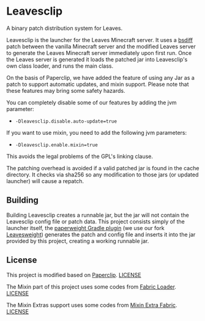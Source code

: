 Leavesclip
=========
A binary patch distribution system for Leaves.

Leavesclip is the launcher for the Leaves Minecraft server. It uses a [bsdiff](http://www.daemonology.net/bsdiff/) patch
between the vanilla Minecraft server and the modified Leaves server to generate the Leaves Minecraft server immediately
upon first run. Once the Leaves server is generated it loads the patched jar into Leavesclip's own class loader, and
runs
the main class.

On the basis of Paperclip, we have added the feature of using any Jar as a patch to support automatic updates, and mixin
support.
Please note that these features may bring some safety hazards.

You can completely disable some of our features by adding the jvm parameter:

* `-Dleavesclip.disable.auto-update=true`

If you want to use mixin, you need to add the following jvm parameters:

* `-Dleavesclip.enable.mixin=true`

This avoids the legal problems of the GPL's linking clause.

The patching overhead is avoided if a valid patched jar is found in the cache directory.
It checks via sha256 so any modification to those jars (or updated launcher) will cause a repatch.

Building
--------

Building Leavesclip creates a runnable jar, but the jar will not contain the Leavesclip config file or patch data. This
project consists simply of the launcher itself, the [paperweight Gradle plugin](https://github.com/PaperMC/paperweight)
(we use our fork [Leavesweight](https://github.com/LeavesMC/leavesweight)) generates the patch and config file and inserts
it into the jar provided by this project, creating a working runnable jar.


License
-------

This project is modified based on [Paperclip](https://github.com/PaperMC/Paperclip). [LICENSE](./licenses/license.txt)

The Mixin part of this project uses some codes
from [Fabric Loader](https://github.com/FabricMC/fabric-loader). [LICENSE](./licenses/fabric-loader-license.txt)

The Mixin Extras support uses some codes from [Mixin Extra Fabric](https://github.com/LlamaLad7/MixinExtras/blob/master/platform/fabric). [LICENSE](./licenses/mixin-extras-license.txt)
